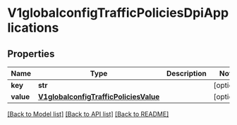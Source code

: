 # V1globalconfigTrafficPoliciesDpiApplications

## Properties
Name | Type | Description | Notes
------------ | ------------- | ------------- | -------------
**key** | **str** |  | [optional] 
**value** | [**V1globalconfigTrafficPoliciesValue**](V1globalconfigTrafficPoliciesValue.md) |  | [optional] 

[[Back to Model list]](../README.md#documentation-for-models) [[Back to API list]](../README.md#documentation-for-api-endpoints) [[Back to README]](../README.md)

